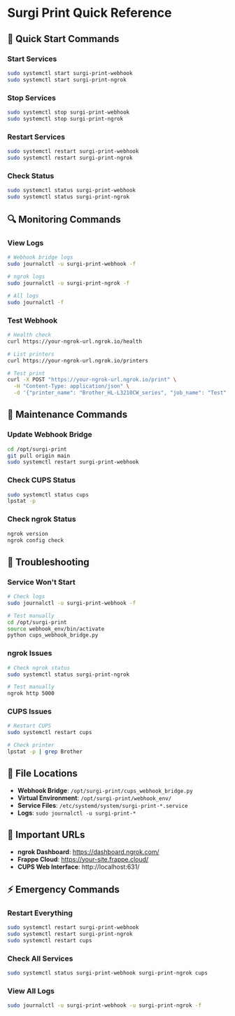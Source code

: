 # Surgi Print Quick Reference

## 🚀 Quick Start Commands

### Start Services
```bash
sudo systemctl start surgi-print-webhook
sudo systemctl start surgi-print-ngrok
```

### Stop Services
```bash
sudo systemctl stop surgi-print-webhook
sudo systemctl stop surgi-print-ngrok
```

### Restart Services
```bash
sudo systemctl restart surgi-print-webhook
sudo systemctl restart surgi-print-ngrok
```

### Check Status
```bash
sudo systemctl status surgi-print-webhook
sudo systemctl status surgi-print-ngrok
```

## 🔍 Monitoring Commands

### View Logs
```bash
# Webhook bridge logs
sudo journalctl -u surgi-print-webhook -f

# ngrok logs
sudo journalctl -u surgi-print-ngrok -f

# All logs
sudo journalctl -f
```

### Test Webhook
```bash
# Health check
curl https://your-ngrok-url.ngrok.io/health

# List printers
curl https://your-ngrok-url.ngrok.io/printers

# Test print
curl -X POST "https://your-ngrok-url.ngrok.io/print" \
  -H "Content-Type: application/json" \
  -d '{"printer_name": "Brother_HL-L3210CW_series", "job_name": "Test", "pdf_data": "dGVzdA=="}'
```

## 🔧 Maintenance Commands

### Update Webhook Bridge
```bash
cd /opt/surgi-print
git pull origin main
sudo systemctl restart surgi-print-webhook
```

### Check CUPS Status
```bash
sudo systemctl status cups
lpstat -p
```

### Check ngrok Status
```bash
ngrok version
ngrok config check
```

## 🚨 Troubleshooting

### Service Won't Start
```bash
# Check logs
sudo journalctl -u surgi-print-webhook -f

# Test manually
cd /opt/surgi-print
source webhook_env/bin/activate
python cups_webhook_bridge.py
```

### ngrok Issues
```bash
# Check ngrok status
sudo systemctl status surgi-print-ngrok

# Test manually
ngrok http 5000
```

### CUPS Issues
```bash
# Restart CUPS
sudo systemctl restart cups

# Check printer
lpstat -p | grep Brother
```

## 📁 File Locations

- **Webhook Bridge**: `/opt/surgi-print/cups_webhook_bridge.py`
- **Virtual Environment**: `/opt/surgi-print/webhook_env/`
- **Service Files**: `/etc/systemd/system/surgi-print-*.service`
- **Logs**: `sudo journalctl -u surgi-print-*`

## 🔗 Important URLs

- **ngrok Dashboard**: https://dashboard.ngrok.com/
- **Frappe Cloud**: https://your-site.frappe.cloud/
- **CUPS Web Interface**: http://localhost:631/

## ⚡ Emergency Commands

### Restart Everything
```bash
sudo systemctl restart surgi-print-webhook
sudo systemctl restart surgi-print-ngrok
sudo systemctl restart cups
```

### Check All Services
```bash
sudo systemctl status surgi-print-webhook surgi-print-ngrok cups
```

### View All Logs
```bash
sudo journalctl -u surgi-print-webhook -u surgi-print-ngrok -f
```
